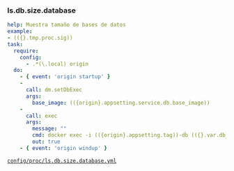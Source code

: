### ls.db.size.database

```yml
help: Muestra tamaño de bases de datos
example:
- (({}.tmp.proc.sig))
task:
  require:
    config:
      - .*(\.local) origin
  do:
    - { event: 'origin startup' }
    -
      call: dm.setDbExec
      args:
        base_image: (({origin}.appsetting.service.db.base_image))
    -
      call: exec
      args:
        message: ""
        cmd: docker exec -i (({origin}.appsetting.tag))-db (({}.var.db_exec)) -B -e "SELECT table_schema AS \"Database\",ROUND(SUM(data_length + index_length) / 1024 / 1024, 2) AS \"Size (MB)\" FROM information_schema.TABLES GROUP BY table_schema;" | tail -n +2 | xargs printf "%-25s %s\n"
        out: true
    - { event: 'origin windup' }
```
[```config/proc/ls.db.size.database.yml```](../config/proc/ls.db.size.database.yml)
